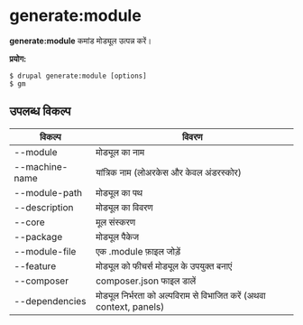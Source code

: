 # generate:module
**generate:module** कमांड मोड्यूल उत्पन्न करें।

**प्रयोग:**
```
$ drupal generate:module [options] 
$ gm  
```

## उपलब्ध विकल्प
विकल्प | विवरण
-------|-------------
--module | मोड्यूल का नाम
--machine-name | यांत्रिक नाम (लोअरकेस और केवल अंडरस्कोर)
--module-path | मोड्यूल का पथ
--description | मोड्यूल का विवरण
--core | मूल संस्करण
--package | मोड्यूल पैकेज
--module-file | एक .module फ़ाइल जोड़ें
--feature | मोड्यूल को फीचर्स मोड्यूल के उपयुक्त बनाएं
--composer | composer.json फाइल डालें
--dependencies | मोड्यूल निर्भरता को अल्पविराम से विभाजित करें (अथवा context, panels)
